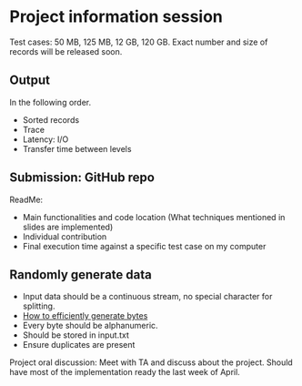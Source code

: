 # Project information session

Test cases: 50 MB, 125 MB, 12 GB, 120 GB. Exact number and size of records will be released soon.

## Output

In the following order.

- Sorted records
- Trace
- Latency: I/O
- Transfer time between levels

## Submission: GitHub repo

ReadMe:

- Main functionalities and code location (What techniques mentioned in slides are implemented)
- Individual contribution
- Final execution time against a specific test case on my computer

## Randomly generate data

- Input data should be a continuous stream, no special character for splitting.
- [How to efficiently generate bytes](https://stackoverflow.com/questions/25298585/efficiently-generating-random-bytes-of-data-in-c11-14)
- Every byte should be alphanumeric.
- Should be stored in input.txt
- Ensure duplicates are present

Project oral discussion: Meet with TA and discuss about the project. Should have most of the implementation ready the last week of April.
